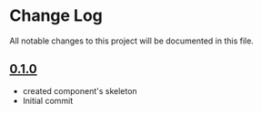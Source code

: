# Change Log

All notable changes to this project will be documented in this file.

## [0.1.0](https://github.com/code-dot-org/code-dot-org/pull/54284)
* created component's skeleton
* Initial commit
